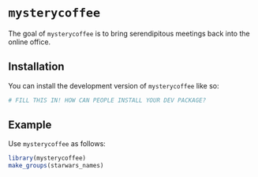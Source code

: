 
# `mysterycoffee`

<!-- badges: start -->
<!-- badges: end -->

The goal of `mysterycoffee` is to bring serendipitous meetings back into the online office.

## Installation

You can install the development version of `mysterycoffee` like so:

``` r
# FILL THIS IN! HOW CAN PEOPLE INSTALL YOUR DEV PACKAGE?
```

## Example

Use `mysterycoffee` as follows:

``` r
library(mysterycoffee)
make_groups(starwars_names)
```

